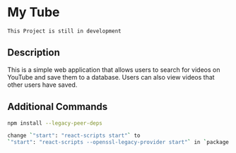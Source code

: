# My Tube

`This Project is still in development`

## Description

This is a simple web application that allows users to search for videos on YouTube and save them to a database. Users can also view videos that other users have saved.

## Additional Commands

```bash
npm install --legacy-peer-deps
```

```bash
change `"start": "react-scripts start"` to
`"start": "react-scripts --openssl-legacy-provider start"` in `package.json`
```
